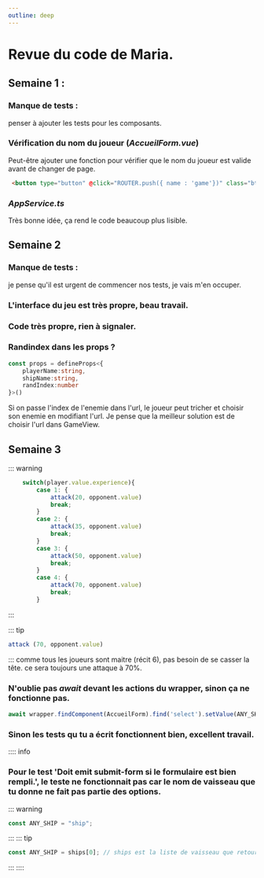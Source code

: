 ```yaml
---
outline: deep
---
```


# Revue du code de Maria.

## Semaine 1 :
### Manque de tests : 
penser à ajouter les tests pour les composants.

### Vérification du nom du joueur (*AccueilForm.vue*)
Peut-être ajouter une fonction pour vérifier que le nom du joueur est valide avant de changer de page.
````html
 <button type="button" @click="ROUTER.push({ name : 'game'})" class="btn btn-primary w-100">Débuter la partie</button>
````

### *AppService.ts*
Très bonne idée, ça rend le code beaucoup plus lisible.

## Semaine 2
### Manque de tests :
je pense qu'il est urgent de commencer nos tests, je vais m'en occuper.

### L'interface du jeu est très propre, beau travail.
### Code très propre, rien à signaler.
### Randindex dans les props ?

````ts
const props = defineProps<{
    playerName:string,
    shipName:string,
    randIndex:number
}>()
````
Si on passe l'index de l'enemie dans l'url, le joueur peut tricher et choisir son enemie en modifiant l'url.
Je pense que la meilleur solution est de choisir l'url dans GameView.

## Semaine 3
::: warning
````ts
    switch(player.value.experience){
        case 1: {
            attack(20, opponent.value)
            break;
        }
        case 2: {
            attack(35, opponent.value)
            break;
        }
        case 3: {
            attack(50, opponent.value)
            break;
        }
        case 4: {
            attack(70, opponent.value)
            break;
        }
````
:::

::: tip
````ts
attack (70, opponent.value)
````
:::
comme tous les joueurs sont maitre (récit 6), pas besoin de se casser la tête. ce sera toujours une attaque à 70%.

### N'oublie pas *await* devant les actions du wrapper, sinon ça ne fonctionne pas.
````ts
await wrapper.findComponent(AccueilForm).find('select').setValue(ANY_SHIP)
````

### Sinon les tests qu tu a écrit fonctionnent bien, excellent travail.

:::: info
### Pour le test 'Doit emit submit-form si le formulaire est bien rempli.', le teste ne fonctionnait pas car le nom de vaisseau que tu donne ne fait pas partie des options.

::: warning
````ts
const ANY_SHIP = "ship";
````
:::
::: tip
````ts
const ANY_SHIP = ships[0]; // ships est la liste de vaisseau que retourne le mock de l'api. donc ships[0] est forcément une option valide.
````
:::
::::